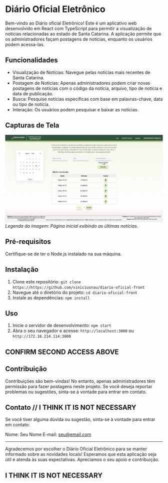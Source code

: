 # Diário Oficial Eletrônico

Bem-vindo ao Diário oficial Eletrônico! Este é um aplicativo web desenvolvido em React com TypeScript para permitir a visualização de notícias relacionadas ao estado de Santa Catarina. A aplicação permite que os administradores façam postagens de notícias, enquanto os usuários podem acessa-las.

## Funcionalidades

- Visualização de Notícias: Navegue pelas notícias mais recentes de Santa Catarina.
- Postagem de Notícias: Apenas administradores podem criar novas postagens de notícias com o código da notícia, arquivo, tipo de notícia e data de publicação.
- Busca: Pesquise notícias específicas com base em palavras-chave, data ou tipo de notícia.
- Interação: Os usuários podem pesquisar e baixar as notícias.

## Capturas de Tela

![Captura de Tela](./src/Assets/home-screenshot.png)
_Legenda da imagem: Página inicial exibindo as últimas notícias._

## Pré-requisitos

Certifique-se de ter o Node.js instalado na sua máquina.

## Instalação

1. Clone este repositório: `git clone https://https://github.com/viniciusnau/diario-oficial-front`
2. Navegue até o diretório do projeto: `cd diario-oficial-front`
3. Instale as dependências: `npm install`

## Uso

1. Inicie o servidor de desenvolvimento: `npm start`
2. Abra o seu navegador e acesse: `http://localhost:3000` ou `http://172.16.214.114:3000`

## CONFIRM SECOND ACCESS ABOVE

## Contribuição

Contribuições são bem-vindas! No entanto, apenas administradores têm permissão para fazer postagens neste projeto. Se você deseja reportar problemas ou sugestões, sinta-se à vontade para entrar em contato.

## Contato // I THINK IT IS NOT NECESSARY

Se você tiver alguma dúvida ou sugestão, sinta-se à vontade para entrar em contato:

Nome: Seu Nome
E-mail: seu@email.com

---

Agradecemos por escolher o Diário Oficial Eletrônico para se manter informado sobre as novidades locais! Esperamos que esta aplicação seja útil e atenda às suas expectativas. Apreciamos o seu apoio e contribuição.

## I THINK IT IS NOT NECESSARY

